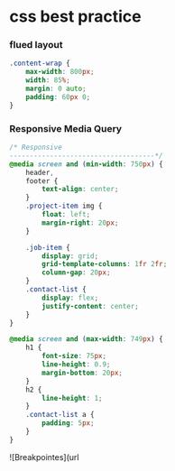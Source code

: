 # css best practice

### flued layout

```css
.content-wrap {
	max-width: 800px;
	width: 85%;
	margin: 0 auto;
	padding: 60px 0;
}
```

### Responsive Media Query

```css
/* Responsive
------------------------------------*/
@media screen and (min-width: 750px) {
	header,
	footer {
		text-align: center;
	}
	.project-item img {
		float: left;
		margin-right: 20px;
	}

	.job-item {
		display: grid;
		grid-template-columns: 1fr 2fr;
		column-gap: 20px;
	}
	.contact-list {
		display: flex;
		justify-content: center;
	}
}

@media screen and (max-width: 749px) {
	h1 {
		font-size: 75px;
		line-height: 0.9;
		margin-bottom: 20px;
	}
	h2 {
		line-height: 1;
	}
	.contact-list a {
		padding: 5px;
	}
}
```
![Breakpointes](url
